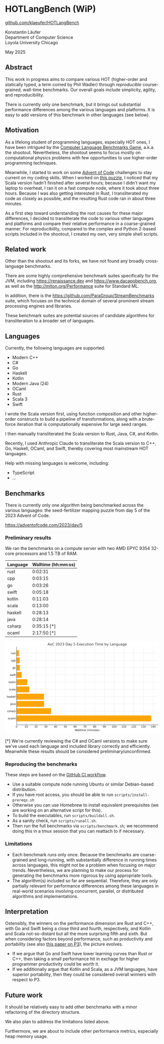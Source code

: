 # HOTLangBench (WiP)

[github.com/klaeufer/HOTLangBench](https://github.com/klaeufer/HOTLangBench)

Konstantin Läufer\
Department of Computer Science\
Loyola University Chicago

May 2025

## Abstract

This work in progress aims to compare various HOT (higher-order and statically typed, a term coined by Phil Wadler) through *reproducible* course-grained, wall-time benchmarks.
Our overall goals include simplicity, agility, and reproducibility.

There is currently only one benchmark, but it brings out substantial performance differences among the various languages and platforms. 
It is easy to add versions of this benchmark in other languages (see below).

## Motivation

As a lifelong student of programming languages, especially HOT ones, I have been intrigued by the [Computer Language Benchmarks Game](https://benchmarksgame-team.pages.debian.net/benchmarksgame), a.k.a. the shootout.
Nevertheless, the shootout seems to focus mostly on computational physics problems with few opportunities to use higher-order programming techniques.

Meanwhile, I started to work on some [Advent of Code](https://adventofcode.com) challenges to stay current on my coding skills.
When I worked on [this puzzle](https://adventofcode.com/2023/day/5), I noticed that my Scala version hadn't finished after several hours; because I didn't want my laptop to overheat, I ran it on a fast compute node, where it took about three hours. 
Because I was also getting interested in Rust, I transliterated my code as closely as possible, and the resulting Rust code ran in about three minutes.

As a first step toward understanding the root causes for these major differences, I decided to transliterate the code to various other languages and platforms and compare their relative performance in a coarse-grained manner.
For reproducibility, compared to the complex and Python 2-based scripts included in the shootout, I created my own, very simple shell scripts.

## Related work

Other than the shootout and its forks, we have not found any broadly cross-language benchmarks.

There are some highly comprehensive benchmark suites specifically for the JVM, including https://renaissance.dev and https://www.dacapobench.org, as well as the http://mlton.org/Performance suite for Standard ML.

In addition, there is the https://github.com/ParaGroup/StreamBenchmarks suite, which focuses on the technical domain of several prominent stream processing engines and libraries.

These benchmark suites are potential sources of candidate algorithms for transliteration to a broader set of languages.

## Languages

Currently, the following languages are supported:

- Modern C++
- C#
- Go
- Haskell
- Kotlin
- Modern Java (24)
- OCaml
- Rust
- Scala 3
- Swift

I wrote the Scala version first, using function composition and other higher-order constructs to build a pipeline of transformations, along with a brute-force iteration that is computationally expensive for large seed ranges.

I then manually transliterated the Scala version to Rust, Java, C#, and Kotlin.

Recently, I used Anthropic Claude to transliterate the Scala version to C++, Go, Haskell, OCaml, and Swift, thereby covering most mainstream HOT languages.

Help with missing languages is welcome, including:

- TypeScript
- ...

## Benchmarks

There is currently only one algorithm being benchmarked across the various languages: the seed-fertilizer mapping puzzle from day 5 of the 2023 Advent of Code.

https://adventofcode.com/2023/day/5

### Preliminary results

We ran the benchmarks on a compute server with two AMD EPYC 9354 32-core processors and 1.5 TB of RAM.

| Language | Walltime (hh:mm:ss) |
|----------|---------------------|
| rust     | 0:02:31   |
| cpp      | 0:03:15   |
| go       | 0:03:26   |
| swift    | 0:05:18   |
| kotlin   | 0:11:03   |
| scala    | 0:13:00   |
| haskell  | 0:28:13   |
| java     | 0:28:14   |
| csharp   | 0:35:15  [*] |
| ocaml    | 2:17:50  [*] |

![Execution Time Chart](doc/images/aoc23d5.png)

[*] We're currently reviewing the C# and OCaml versions to make sure we've used each language and included library correctly and efficiently. Meanwhile these results should be considered preliminary/unconfirmed.

### Reproducing the benchmarks

These steps are based on the [GitHub CI workflow](blob/main/.github/workflows/main.yml).

- Use a suitable compute node running Ubuntu or similar Debian-based distribution.
- If you have root access, you should be able to run `scripts/install-prereqs.sh`
- Otherwise you can use Homebrew to install equivalent prerequisites (we are working on an alternative script for this).
- To build the executables, run `scripts/buildall.sh`.
- As a sanity check, run `scripts/runall.sh`.
- Then run the full benchmarks via `scripts/benchmark.sh`; we recommend doing this in a tmux session that you can reattach to if necessary.

### Limitations

- Each benchmark runs only once. Because the benchmarks are coarse-grained and long-running, with substantially difference in running times across languages, this might not be a problem when focusing on major trends. Nevertheless, we are planning to make our process for generating the benchmarks more rigorous by using appropriate tools.
- The algorithm(s) included so far are sequential.
Therefore, they are only partially relevant for performance differences among these languages in real-world scenarios involving concurrent, parallel, or distributed algorithms and implementations.

## Interpretation

Ostensibly, the winners on the performance dimension are  Rust and C++, with Go and Swift being a close third and fourth, respectively, and Kotlin and Scala  not-so-distant but all the more surprising fifth and sixth.
But when considering factors beyond performance, such as productivity and portability (see also [this paper on P3](https://ieeexplore.ieee.org/document/9484790)), the picture evolves.

- If we argue that Go and Swift have lower learning curves than Rust or C++, then taking a small performance hit in exchage for higher programmer productivity could be worth it.
- If we additionally argue that Kotlin and Scala, as a JVM languages, have superior portability, then they could be considered overall winners with respect to P3.

## Future work

It should be relatively easy to add other benchmarks with a minor refactoring of the directory structure.

We also plan to address the limitations listed above.

Furthermore, we are about to include other performance metrics, especially heap memory usage.
